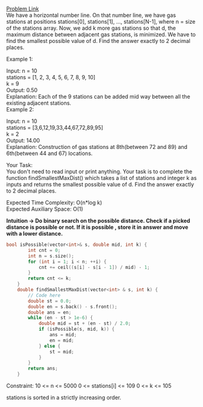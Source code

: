[Problem Link](https://www.geeksforgeeks.org/problems/minimize-max-distance-to-gas-station/1)<br>
We have a horizontal number line. On that number line, we have gas stations at positions stations[0], stations[1], ..., stations[N-1], where n = size of the stations array. Now, we add k more gas stations so that d, the maximum distance between adjacent gas stations, is minimized. We have to find the smallest possible value of d. Find the answer exactly to 2 decimal places.<br>

Example 1:<br>

Input:
n = 10<br>
stations = [1, 2, 3, 4, 5, 6, 7, 8, 9, 10]<br>
k = 9<br>
Output: 0.50<br>
Explanation: Each of the 9 stations can be added mid way between all the existing adjacent stations.<br>
Example 2:<br>

Input:
n = 10<br>
stations = [3,6,12,19,33,44,67,72,89,95] <br>
k = 2 <br>
Output: 14.00 <br>
Explanation: Construction of gas stations at 8th(between 72 and 89) and 6th(between 44 and 67) locations.<br>
 

Your Task:<br>
You don't need to read input or print anything. Your task is to complete the function findSmallestMaxDist() which takes a list of stations and integer k as inputs and returns the smallest possible value of d. Find the answer exactly to 2 decimal places.<br>

Expected Time Complexity: O(n*log k)<br>
Expected Auxiliary Space: O(1)<br>

__Intuition -> Do binary search on the possible distance. Check if a picked distance is possible or not. If it is possible , store it in answer and move with a lower distance.__

```C++
bool isPossible(vector<int>& s, double mid, int k) {
        int cnt = 0;
        int n = s.size();
        for (int i = 1; i < n; ++i) {
            cnt += ceil((s[i] - s[i - 1]) / mid) - 1;
        }
        return cnt <= k;
    }
    double findSmallestMaxDist(vector<int> & s, int k) {
        // Code here
        double st = 0.0;
        double en = s.back() - s.front(); 
        double ans = en;
        while (en - st > 1e-6) {
            double mid = st + (en - st) / 2.0;
            if (isPossible(s, mid, k)) {
                ans = mid;
                en = mid;
            } else {
                st = mid;
            }
        }
        return ans;
    }
```

Constraint:
10 <= n <= 5000 
0 <= stations[i] <= 109 
0 <= k <= 105

stations is sorted in a strictly increasing order.
